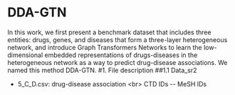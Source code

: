 DDA-GTN
==
In this work, we first present a benchmark dataset that includes three entities: drugs, genes, and diseases that form a three-layer heterogeneous network, and introduce Graph Transformers Networks to learn the low-dimensional embedded representations of drugs-diseases in the heterogeneous network as a way to predict drug-disease associations. We named this method DDA-GTN.
#1. File description
##1.1 Data_sr2
* 5_C_D.csv: drug-disease association \<br>  CTD IDs -- MeSH IDs
